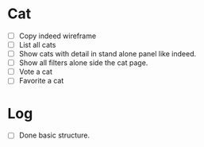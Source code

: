 # Cat

+ [ ] Copy indeed wireframe
+ [ ] List all cats
+ [ ] Show cats with detail in stand alone panel like indeed.
+ [ ] Show all filters alone side the cat page.
+ [ ] Vote a cat
+ [ ] Favorite a cat

# Log
+ [ ] Done basic structure.
